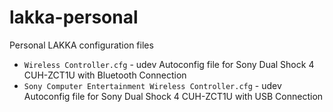 # lakka-personal
Personal LAKKA configuration files

* `Wireless Controller.cfg` - udev Autoconfig file for Sony Dual Shock 4 CUH-ZCT1U with Bluetooth Connection
* `Sony Computer Entertainment Wireless Controller.cfg` - udev Autoconfig file for Sony Dual Shock 4 CUH-ZCT1U with USB Connection

